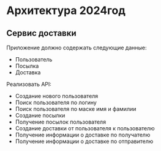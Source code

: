# Архитектура 2024год 
## Сервис доставки

Приложение должно содержать следующие данные:
- Пользователь
- Посылка
- Доставка


Реализовать API:
- Создание нового пользователя
- Поиск пользователя по логину
- Поиск пользователя по маске имя и фамилии
- Создание посылки
- Получение посылок пользователя
- Создание доставки от пользователя к пользователю
- Получение информации о доставке по получателю
- Получение информации о доставке по отправителю
